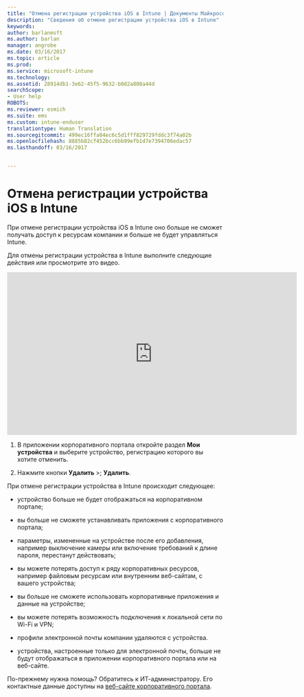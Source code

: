 ```yaml
---
title: "Отмена регистрации устройства iOS в Intune | Документы Майкрософт"
description: "Сведения об отмене регистрации устройства iOS в Intune"
keywords: 
author: barlanmsft
ms.author: barlan
manager: angrobe
ms.date: 03/16/2017
ms.topic: article
ms.prod: 
ms.service: microsoft-intune
ms.technology: 
ms.assetid: 28914db1-3e62-45f5-9632-b0d2a808a44d
searchScope:
- User help
ROBOTS: 
ms.reviewer: esmich
ms.suite: ems
ms.custom: intune-enduser
translationtype: Human Translation
ms.sourcegitcommit: 499ec16ffa04ec6c5d1fff829729fddc3f74a02b
ms.openlocfilehash: 8885b82cf452bcc6bb99efb1d7e7394706edac57
ms.lasthandoff: 03/16/2017


---
```



# <a name="unenroll-your-ios-device-from-intune"></a>Отмена регистрации устройства iOS в Intune

При отмене регистрации устройства iOS в Intune оно больше не сможет получать доступ к ресурсам компании и больше не будет управляться Intune.

Для отмены регистрации устройства в Intune выполните следующие действия или просмотрите это видео.

<iframe width="675" height="379" src="https://www.youtube.com/embed/6UFtBrBWUUI" frameborder="0" allowfullscreen></iframe>


1.  В приложении корпоративного портала откройте раздел **Мои устройства** и выберите устройство, регистрацию которого вы хотите отменить.

2.  Нажмите кнопки **Удалить** >; **Удалить**.

При отмене регистрации устройства в Intune происходит следующее:

-   устройство больше не будет отображаться на корпоративном портале;

-   вы больше не сможете устанавливать приложения с корпоративного портала;

-   параметры, измененные на устройстве после его добавления, например выключение камеры или включение требований к длине пароля, перестанут действовать;

-   вы можете потерять доступ к ряду корпоративных ресурсов, например файловым ресурсам или внутренним веб-сайтам, с вашего устройства;

-   вы больше не сможете использовать корпоративные приложения и данные на устройстве;

-   вы можете потерять возможность подключения к локальной сети по Wi-Fi и VPN;

-   профили электронной почты компании удаляются с устройства.

-   устройства, настроенные только для электронной почты, больше не будут отображаться в приложении корпоративного портала или на веб-сайте.

По-прежнему нужна помощь? Обратитесь к ИТ-администратору. Его контактные данные доступны на [веб-сайте корпоративного портала](http://portal.manage.microsoft.com).

